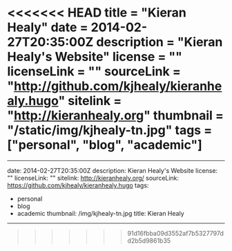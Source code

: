 <<<<<<< HEAD
title = "Kieran Healy"
date = 2014-02-27T20:35:00Z 
description = "Kieran Healy's Website"
license = ""
licenseLink = ""
sourceLink = "http://github.com/kjhealy/kieranhealy.hugo"
sitelink = "http://kieranhealy.org"
thumbnail = "/static/img/kjhealy-tn.jpg"
tags = ["personal", "blog", "academic"]
=======
---
date: 2014-02-27T20:35:00Z
description: Kieran Healy's Website
license: ""
licenseLink: ""
sitelink: http://kieranhealy.org/
sourceLink: https://github.com/kjhealy/kieranhealy.hugo
tags:
- personal
- blog
- academic
thumbnail: /img/kjhealy-tn.jpg
title: Kieran Healy
---

>>>>>>> 91d16fbba09d3552af7b5327797dd2b5d9861b35

